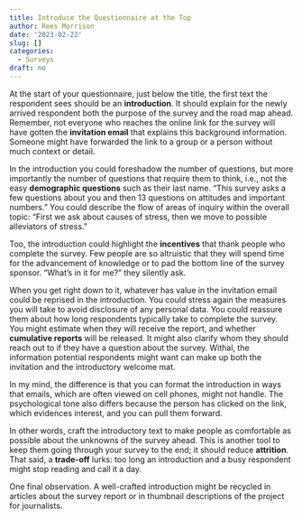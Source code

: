 ```yaml
---
title: Introduce the Questionnaire at the Top
author: Rees Morrison
date: '2023-02-22'
slug: []
categories:
  - Surveys
draft: no
---
```


At the start of your questionnaire, just below the title, the first text the respondent sees should be an **introduction**.  It should explain for the newly arrived respondent both the purpose of the survey and the road map ahead. Remember, not everyone who reaches the online link for the survey will have gotten the **invitation email** that explains this background information.  Someone might have forwarded the link to a group or a person without much context or detail.

In the introduction you could foreshadow the number of questions, but more importantly the number of questions that require them to think, i.e., not the easy **demographic questions** such as their last name.  “This survey asks a few questions about you and then 13 questions on attitudes and important numbers.”  You could describe the flow of areas of inquiry within the overall topic: “First we ask about causes of stress, then we move to possible alleviators of stress.”  

Too, the introduction could highlight the **incentives** that thank people who complete the survey.  Few people are so altruistic that they will spend time for the advancement of knowledge or to pad the bottom line of the survey sponsor.  “What’s in it for me?” they silently ask.  

When you get right down to it, whatever has value in the invitation email could be reprised in the introduction.  You could stress again the measures you will take to avoid disclosure of any personal data.  You could reassure them about how long respondents typically take to complete the survey.  You might estimate when they will receive the report, and whether **cumulative reports** will be released.  It might also clarify whom they should reach out to if they have a question about the survey.  Withal, the information potential respondents might want can make up both the invitation and the introductory welcome mat.

In my mind, the difference is that you can format the introduction in ways that emails, which are often viewed on cell phones, might not handle.   The psychological tone also differs because the person has clicked on the link, which evidences interest, and you can pull them forward. 

In other words, craft the introductory text to make people as comfortable as possible about the unknowns of the survey ahead.  This is another tool to keep them going through your survey to the end; it should reduce **attrition**.  That said, a **trade-off** lurks:  too long an introduction and a busy respondent might stop reading and call it a day.

One final observation.  A well-crafted introduction might be recycled in articles about the survey report or in thumbnail descriptions of the project for journalists.

<!-- End of post -->
